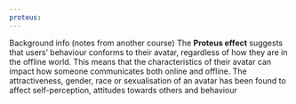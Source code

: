 ```yaml
---
proteus:
---
```

Background info (notes from another course)
The **Proteus effect** suggests that users’ behaviour conforms to their avatar, regardless of how they are in the offline world. This means that the characteristics of their avatar can impact how someone communicates both online and offline. The attractiveness, gender, race or sexualisation of an avatar has been found to affect self-perception, attitudes towards others and behaviour

